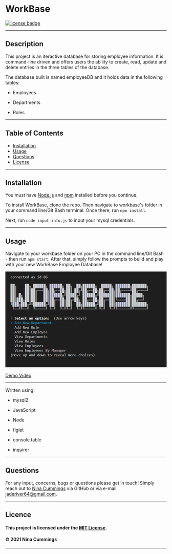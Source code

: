 
# WorkBase
<a href='https://opensource.org/licenses/MIT'><img src='https://img.shields.io/badge/license-MIT-blueviolet' alt='license badge'></a>

---------------------------------------

## Description

This project is an iteractive database for storing employee information.  It is command-line driven and offers users the ability to create, read, update and delete entries in the three tables of the database.

The database built is named employeeDB and it holds data in the following tables:

* Employees

* Departments

* Roles


---------------------------------------

## Table of Contents
* [Installation](#installation)
* [Usage](#usage)
* [Questions](#questions)
* [License](#license)


---------------------------------------

## Installation

You must have [Node.js]("https://nodejs.org/") and [npm]("https://www.npmjs.com/") installed before you continue.

To install WorkBase, clone the repo.  Then navigate to workbase's folder in your command line/Git Bash terminal.  Once there, run `npm install`.

Next, run `node input-info.js` to input your mysql credentials.

---------------------------------------

## Usage

Navigate to your workbase folder on your PC in the command line/Git Bash - then run `npm start`.   After that, simply follow the prompts to build and play with your new WorkBase Employee Database!

![Project Usage Image](lib/images/workbase-screenshot.png)

[Demo Video]("https://drive.google.com/file/d/1RQNqbNeeJLR6s66grGOqQQUpYEM8dH0c/view")

---------------------------------------


Written using:

* mysql2
                    
* JavaScript
   
* Node

* figlet

* console.table

* inquirer

---------------------------------------


## Questions

For any input, concerns, bugs or questions please get in touch!  Simply reach out to [Nina Cummings](https://github.com/jaderiver62/workbase) via GitHub or via e-mail: jaderiver64@gmail.com.

---------------------------------------

## Licence


#### This project is licensed under the [MIT License](https://opensource.org/licenses/MIT).
#### &copy; 2021 Nina Cummings

---------------------------------------
    